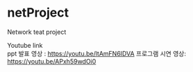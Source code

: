 # netProject
Network teat project

Youtube link \
ppt 발표 영상 : https://youtu.be/ltAmFN6IDVA 
  프로그램 시연 영상:  https://youtu.be/APxh59wdOi0
